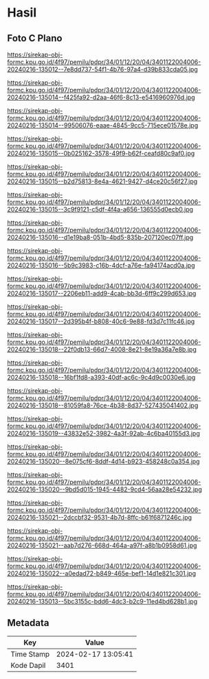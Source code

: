 # Hasil

## Foto C Plano

https://sirekap-obj-formc.kpu.go.id/4f97/pemilu/pdpr/34/01/12/20/04/3401122004006-20240216-135012--7e8dd737-54f1-4b76-97a4-d39b833cda05.jpg

https://sirekap-obj-formc.kpu.go.id/4f97/pemilu/pdpr/34/01/12/20/04/3401122004006-20240216-135014--f425fa92-d2aa-46f6-8c13-e5416960976d.jpg

https://sirekap-obj-formc.kpu.go.id/4f97/pemilu/pdpr/34/01/12/20/04/3401122004006-20240216-135014--99506076-eaae-4845-9cc5-715ece01578e.jpg

https://sirekap-obj-formc.kpu.go.id/4f97/pemilu/pdpr/34/01/12/20/04/3401122004006-20240216-135015--0b025162-3578-49f9-b62f-ceafd80c9af0.jpg

https://sirekap-obj-formc.kpu.go.id/4f97/pemilu/pdpr/34/01/12/20/04/3401122004006-20240216-135015--b2d75813-8e4a-4621-9427-d4ce20c56f27.jpg

https://sirekap-obj-formc.kpu.go.id/4f97/pemilu/pdpr/34/01/12/20/04/3401122004006-20240216-135015--3c9f9121-c5df-4f4a-a656-136555d0ecb0.jpg

https://sirekap-obj-formc.kpu.go.id/4f97/pemilu/pdpr/34/01/12/20/04/3401122004006-20240216-135016--d1e19ba8-051b-4bd5-835b-207120ec07ff.jpg

https://sirekap-obj-formc.kpu.go.id/4f97/pemilu/pdpr/34/01/12/20/04/3401122004006-20240216-135016--5b9c3983-c16b-4dcf-a76e-fa94174acd0a.jpg

https://sirekap-obj-formc.kpu.go.id/4f97/pemilu/pdpr/34/01/12/20/04/3401122004006-20240216-135017--2206eb11-add9-4cab-bb3d-6ff9c299d653.jpg

https://sirekap-obj-formc.kpu.go.id/4f97/pemilu/pdpr/34/01/12/20/04/3401122004006-20240216-135017--2d395b4f-b808-40c6-9e88-fd3d7c11fc46.jpg

https://sirekap-obj-formc.kpu.go.id/4f97/pemilu/pdpr/34/01/12/20/04/3401122004006-20240216-135018--22f0db13-66d7-4008-8e21-8e19a36a7e8b.jpg

https://sirekap-obj-formc.kpu.go.id/4f97/pemilu/pdpr/34/01/12/20/04/3401122004006-20240216-135018--16bf1fd8-a393-40df-ac6c-9c4d9c0030e6.jpg

https://sirekap-obj-formc.kpu.go.id/4f97/pemilu/pdpr/34/01/12/20/04/3401122004006-20240216-135018--81059fa8-76ce-4b38-8d37-527435041402.jpg

https://sirekap-obj-formc.kpu.go.id/4f97/pemilu/pdpr/34/01/12/20/04/3401122004006-20240216-135019--43832e52-3982-4a3f-92ab-4c6ba40155d3.jpg

https://sirekap-obj-formc.kpu.go.id/4f97/pemilu/pdpr/34/01/12/20/04/3401122004006-20240216-135020--8e075cf6-8ddf-4d14-b923-458248c0a354.jpg

https://sirekap-obj-formc.kpu.go.id/4f97/pemilu/pdpr/34/01/12/20/04/3401122004006-20240216-135020--9bd5d015-1945-4482-9cd4-56aa28e54232.jpg

https://sirekap-obj-formc.kpu.go.id/4f97/pemilu/pdpr/34/01/12/20/04/3401122004006-20240216-135021--2dccbf32-9531-4b7d-8ffc-b61f6871246c.jpg

https://sirekap-obj-formc.kpu.go.id/4f97/pemilu/pdpr/34/01/12/20/04/3401122004006-20240216-135021--aab7d276-668d-464a-a97f-a8b1b0958d61.jpg

https://sirekap-obj-formc.kpu.go.id/4f97/pemilu/pdpr/34/01/12/20/04/3401122004006-20240216-135022--a0edad72-b849-465e-bef1-14d1e821c301.jpg

https://sirekap-obj-formc.kpu.go.id/4f97/pemilu/pdpr/34/01/12/20/04/3401122004006-20240216-135013--5bc3155c-bdd6-4dc3-b2c9-11ed4bd628b1.jpg


## Metadata

| Key        | Value               |
| ---------- | ------------------- |
| Time Stamp | 2024-02-17 13:05:41 |
| Kode Dapil | 3401                |




